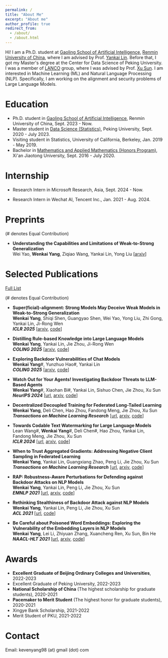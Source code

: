 ```yaml
---
permalink: /
title: "About Me"
excerpt: "About me"
author_profile: true
redirect_from: 
  - /about/
  - /about.html
---
```


Hi! I am a Ph.D. student at [Gaoling School of Artificial Intelligence](http://ai.ruc.edu.cn), [Renmin University of China](https://www.ruc.edu.cn), where I am advised by Prof. [Yankai Lin](https://linyankai.github.io). Before that, I got my Master's degree at the Center for Data Science of Peking University. I was a member of [LANCO](https://lancopku.github.io) group, where I was advised by Prof. [Xu Sun](https://xusun.org). I am interested in Machine Learning (ML) and Natural Language Processing (NLP). Specifically, I am working on the alignment and security problems of Large Language Models.

Education
======

* Ph.D. student in [Gaoling School of Artificial Intelligence](http://ai.ruc.edu.cn), Renmin University of China, Sept. 2023 - Now. 
* Master student in [Data Science (Statistics)](https://www.ds.pku.edu.cn), Peking University, Sept. 2020 - July 2023. 
* Visiting student in Statistics, University of California, Berkeley, Jan. 2019 - May 2019.
* Bachelor in [Mathematics and Applied Mathematics (Honors Program)](http://bjb.xjtu.edu.cn/info/1071/2192.htm), Xi'an Jiaotong University, Sept. 2016 - July 2020.

Internship
======
* Research Intern in Microsoft Research, Asia, Sept. 2024 - Now.

* Research Intern in Wechat AI, Tencent Inc., Jan. 2021 - Aug. 2024.


Preprints 
======

(# denotes Equal Contribution)


* **Understanding the Capabilities and Limitations of Weak-to-Strong Generalization**   
Wei Yao, **Wenkai Yang**, Ziqiao Wang, Yankai Lin, Yong Liu 
[[arxiv]([https://arxiv.org/pdf/2406.11431](https://arxiv.org/pdf/2502.01458))]



Selected Publications
======
[Full List](https://scholar.google.com/citations?user=8oNc9ZMAAAAJ&hl=en)

(# denotes Equal Contribution)

* **Super(ficial)-alignment: Strong Models May Deceive Weak Models in Weak-to-Strong Generalization**   
**Wenkai Yang**, Shiqi Shen, Guangyao Shen, Wei Yao, Yong Liu, Zhi Gong, Yankai Lin, Ji-Rong Wen   
***ICLR 2025*** [[arxiv](https://arxiv.org/pdf/2406.11431), [code](https://github.com/keven980716/weak-to-strong-deception)]

* **Distilling Rule-based Knowledge into Large Language Models**   
**Wenkai Yang**, Yankai Lin, Jie Zhou, Ji-Rong Wen   
***COLING 2025*** [[arxiv](https://arxiv.org/pdf/2311.08883.pdf), [code](https://github.com/RUCBM/rule-distillation)]

* **Exploring Backdoor Vulnerabilities of Chat Models**   
 **Wenkai Yang**#, Yunzhuo Hao#, Yankai Lin   
***COLING 2025*** [[arxiv](https://arxiv.org/pdf/2404.02406.pdf), [code](https://github.com/hychaochao/Chat-Models-Backdoor-Attacking)]

* **Watch Out for Your Agents! Investigating Backdoor Threats to LLM-Based Agents**   
**Wenkai Yang**#, Xiaohan Bi#, Yankai Lin, Sishuo Chen, Jie Zhou, Xu Sun   
***NeurIPS 2024*** [[url](https://neurips.cc/virtual/2024/poster/95425), [arxiv](https://arxiv.org/pdf/2402.11208.pdf), [code](https://github.com/lancopku/agent-backdoor-attacks)]

* **Decentralized Decoupled Training for Federated Long-Tailed Learning**   
**Wenkai Yang**, Deli Chen, Hao Zhou, Fandong Meng, Jie Zhou, Xu Sun   
***Transactions on Machine Learning Research*** [[url](https://openreview.net/forum?id=hw7inQwRxB), [arxiv](https://arxiv.org/pdf/2301.10394.pdf), [code]( https://github.com/keven980716/Federated_Learning_Experiments)]


* **Towards Codable Text Watermarking for Large Language Models**   
Lean Wang#, **Wenkai Yang**#, Deli Chen#, Hao Zhou, Yankai Lin, Fandong Meng, Jie Zhou, Xu Sun   
***ICLR 2024*** [[url](https://openreview.net/forum?id=JYu5Flqm9D), [arxiv](https://arxiv.org/pdf/2307.15992.pdf), [code](https://github.com/lancopku/codable-watermarking-for-llm)]



* **When to Trust Aggregated Gradients: Addressing Negative Client Sampling in Federated Learning**   
**Wenkai Yang**, Yankai Lin, Guangxiang Zhao, Peng Li, Jie Zhou, Xu Sun   
***Transactions on Machine Learning Research*** [[url](https://openreview.net/pdf?id=v73h3bYE2Z), [arxiv](https://arxiv.org/pdf/2301.10400.pdf), [code](https://github.com/lancopku/FedGLAD)]


* **RAP: Robustness-Aware Perturbations for Defending against Backdoor Attacks on NLP Models**   
**Wenkai Yang**, Yankai Lin, Peng Li, Jie Zhou, Xu Sun   
***EMNLP 2021*** [[url](https://aclanthology.org/2021.emnlp-main.659/), [arxiv](https://arxiv.org/pdf/2110.07831.pdf), [code](https://github.com/lancopku/RAP)]



* **Rethinking Stealthiness of Backdoor Attack against NLP Models**  
**Wenkai Yang**, Yankai Lin, Peng Li, Jie Zhou, Xu Sun  
***ACL 2021*** [[url](https://aclanthology.org/2021.acl-long.431), [code](https://github.com/lancopku/SOS)]


* **Be Careful about Poisoned Word Embeddings: Exploring the Vulnerability of the Embedding Layers in NLP Models**  
**Wenkai Yang**, Lei Li, Zhiyuan Zhang, Xuancheng Ren, Xu Sun, Bin He  
***NAACL-HLT 2021*** [[url](https://aclanthology.org/2021.naacl-main.165), [arxiv](https://arxiv.org/pdf/2103.15543.pdf), [code](https://github.com/lancopku/Embedding-Poisoning)] 






Awards
======

* **Excellent Graduate of Beijing Ordinary Colleges and Universities**, 2022-2023
* Excellent Graduate of Peking University, 2022-2023
* **National Scholarship of China** (The highest scholarship for graduate students), 2020-2021
* **Pacemaker to Merit Student** (The highest honor for graduate students), 2020-2021
* Xingye Bank Scholarship, 2021-2022
* Merit Student of PKU, 2021-2022

Contact
=====
Email: kevenyang98 (at) gmail (dot) com



